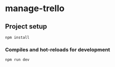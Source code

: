 # manage-trello

## Project setup

```
npm install
```

### Compiles and hot-reloads for development

```
npm run dev


```
